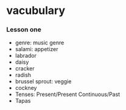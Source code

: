 # vacubulary
### Lesson one
* genre: music genre
* salami: appetizer 
* labrador
* daisy
* cracker
* radish
* brussel sprout: veggie
* cockney
* Tenses: Present/Present Continuous/Past
* Tapas
